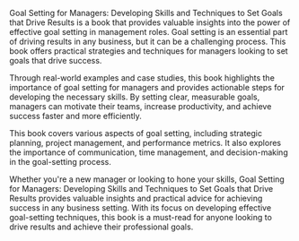 Goal Setting for Managers: Developing Skills and Techniques to Set Goals that Drive Results is a book that provides valuable insights into the power of effective goal setting in management roles. Goal setting is an essential part of driving results in any business, but it can be a challenging process. This book offers practical strategies and techniques for managers looking to set goals that drive success.

Through real-world examples and case studies, this book highlights the importance of goal setting for managers and provides actionable steps for developing the necessary skills. By setting clear, measurable goals, managers can motivate their teams, increase productivity, and achieve success faster and more efficiently.

This book covers various aspects of goal setting, including strategic planning, project management, and performance metrics. It also explores the importance of communication, time management, and decision-making in the goal-setting process.

Whether you're a new manager or looking to hone your skills, Goal Setting for Managers: Developing Skills and Techniques to Set Goals that Drive Results provides valuable insights and practical advice for achieving success in any business setting. With its focus on developing effective goal-setting techniques, this book is a must-read for anyone looking to drive results and achieve their professional goals.
